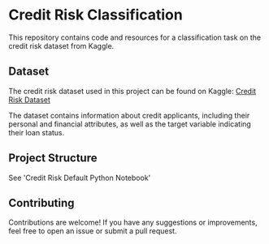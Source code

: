 # Credit Risk Classification

This repository contains code and resources for a classification task on the credit risk dataset from Kaggle.

## Dataset

The credit risk dataset used in this project can be found on Kaggle: [Credit Risk Dataset](https://www.kaggle.com/datasets/laotse/credit-risk-dataset)

The dataset contains information about credit applicants, including their personal and financial attributes, as well as the target variable indicating their loan status.

## Project Structure

See 'Credit Risk Default Python Notebook'

## Contributing

Contributions are welcome! If you have any suggestions or improvements, feel free to open an issue or submit a pull request.
